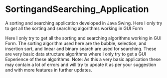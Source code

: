 # SortingandSearching_Application
A sorting and searching application developed in Java Swing. Here I only try to get all the sorting and searching algorithms working in GUI Form

Here I only try to get all the sorting and searching algorithms working in GUI Form. The sorting algorithm used here are the bubble, selection, and insertion sort, and linear and binary search are used for searching. These are very basic data structure algorithms where I only try to get a GUI Experience of these algorithms.
Note: As this a very basic application these may contain a lot of errors and will try to update it as per your suggestion and with more features in further updates.
